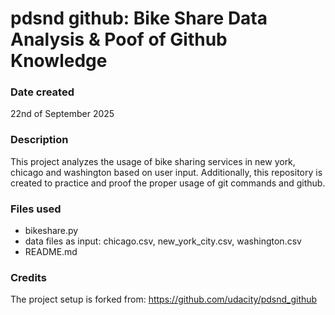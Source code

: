 # pdsnd github: Bike Share Data Analysis & Poof of Github Knowledge

### Date created
22nd of September 2025

### Description
This project analyzes the usage of bike sharing services in new york, chicago and washington based on user input. Additionally, this repository is created to practice and proof the proper usage of git commands and github. 

### Files used
* bikeshare.py
* data files as input: chicago.csv, new_york_city.csv, washington.csv
* README.md

### Credits
The project setup is forked from: https://github.com/udacity/pdsnd_github 

